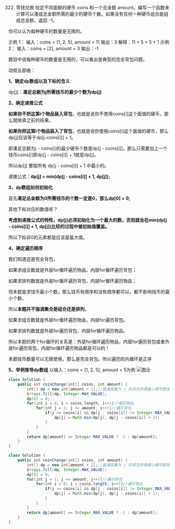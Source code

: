 

322. 零钱兑换
给定不同面额的硬币 coins 和一个总金额 amount。编写一个函数来计算可以凑成总金额所需的最少的硬币个数。如果没有任何一种硬币组合能组成总金额，返回 -1。

你可以认为每种硬币的数量是无限的。

示例 1：
输入：coins = [1, 2, 5], amount = 11
输出：3 
解释：11 = 5 + 5 + 1
示例 2：
输入：coins = [2], amount = 3
输出：-1

题目中说每种硬币的数量是无限的，可以看出是典型的完全背包问题。


动规五部曲：

**1、确定dp数组以及下标的含义**

dp[j]：**凑足总额为j所需钱币的最少个数为dp[j]**

**2、确定递推公式**

**如果你不把这第i个物品装入背包**，也就是说你不使用coins[i]这个面值的硬币，那么就继承之前的结果。

**如果你把这第i个物品装入了背包**，也就是说你使用coins[i]这个面值的硬币，那么dp[j]应该等于dp[j-coins[i]] + 1。

即凑足总额为j - coins[i]的最少硬币个数是dp[j - coins[i]]，那么只需要加上一个钱币coins[i]即dp[j - coins[i]] + 1就是dp[j]。

所以dp[j] 要取所有 dp[j - coins[i]] + 1 中最小的。

递推公式：**dp[j] =  min(dp[j - coins[i]] + 1, dp[j]);**

**3、dp数组如何初始化**

首先**凑足总金额为0所需钱币的个数一定是0，那么dp[0] = 0;**

其他下标对应的数值呢？

**考虑到递推公式的特性，dp[j]必须初始化为一个最大的数，否则就会在min(dp[j - coins[i]] + 1, dp[j])比较的过程中被初始值覆盖。**

所以下标非0的元素都是应该是最大值。

**4、确定遍历顺序**

我们知道这是完全背包，

如果求组合数就是外层for循环遍历物品，内层for循环遍历背包；

如果求排列数就是外层for循环遍历背包，内层for循环遍历物品；

但本题是求钱币最小个数，那么钱币有顺序和没有顺序都可以，都不影响钱币的最小个数。

所以**本题并不强调集合是组合还是排列**。

如果求组合数就是外层for循环遍历物品，内层for遍历背包。

如果求排列数就是外层for遍历背包，内层for循环遍历物品。

所以本题的两个for循环的关系是：外层for循环遍历物品，内层for遍历背包或者外层for遍历背包，内层for循环遍历物品都是可以的！

本题钱币数量可以无限使用，那么是完全背包。所以遍历的内循环是正序

**5、举例推导dp数组**
以输入：coins = [1, 2, 5], amount = 5为例
![图示](https://img-blog.csdnimg.cn/20210203104114440.png?x-oss-process=image/watermark,type_ZmFuZ3poZW5naGVpdGk,shadow_10,text_aHR0cHM6Ly9ibG9nLmNzZG4ubmV0L3dlaXhpbl80NjQ5NzUwMw==,size_16,color_FFFFFF,t_70)
```java
class Solution {
    public int coinChange(int[] coins, int amount) {
        int[] dp = new int[amount + 1];//盛满容量为 j 的背包所需最小硬币数是dp[j]
        Arrays.fill(dp, Integer.MAX_VALUE);
        dp[0] = 0;
        for(int i = 0; i < coins.length; i++){//遍历物品
            for(int j = 1; j <= amount; j++){//遍历背包
                if(j >= coins[i] && dp[j - coins[i]] != Integer.MAX_VALUE){//如果dp[j - coins[i]] == Integer.MAX_VALUE说明没有任何硬币能够组成该金额
                    dp[j] = Math.min(dp[j], dp[j - coins[i]] + 1);
                }
            }
        }
        return dp[amount] == Integer.MAX_VALUE ? -1 : dp[amount];
    }
}
```
```java
class Solution {
    public int coinChange(int[] coins, int amount) {
        int[] dp = new int[amount + 1];//盛满容量为 j 的背包所需最小硬币数是dp[j]
        Arrays.fill(dp, Integer.MAX_VALUE);
        dp[0] = 0;
        for(int j = 1; j <= amount; j++){//遍历背包
            for(int i = 0; i < coins.length; i++){//遍历物品
                if(j >= coins[i] && dp[j - coins[i]] != Integer.MAX_VALUE){
                    dp[j] = Math.min(dp[j], dp[j - coins[i]] + 1);
                }
            }
        }
        return dp[amount] == Integer.MAX_VALUE ? -1 : dp[amount];
    }
}
```